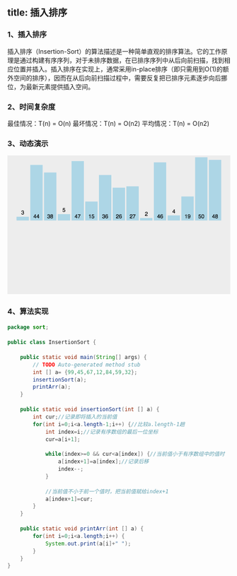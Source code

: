 title: 插入排序
---
### 1、插入排序
插入排序（Insertion-Sort）的算法描述是一种简单直观的排序算法。它的工作原理是通过构建有序序列，对于未排序数据，在已排序序列中从后向前扫描，找到相应位置并插入。插入排序在实现上，通常采用in-place排序（即只需用到O(1)的额外空间的排序），因而在从后向前扫描过程中，需要反复把已排序元素逐步向后挪位，为最新元素提供插入空间。

### 2、时间复杂度
最佳情况：T(n) = O(n)   最坏情况：T(n) = O(n2)   平均情况：T(n) = O(n2)

### 3、动态演示
![Image text](https://github.com/Tingzi123/blog/blob/master/_posts/picture/insertsort.gif?raw=true)

### 4、算法实现
```java
package sort;

public class InsertionSort {

	public static void main(String[] args) {
		// TODO Auto-generated method stub
		int [] a= {99,45,67,12,84,59,32};
		insertionSort(a);
		printArr(a);
	}
	
	public static void insertionSort(int [] a) {
		int cur;//记录即将插入的当前值
		for(int i=0;i<a.length-1;i++) {//比较a.length-1趟
			int index=i;//记录有序数组的最后一位坐标
			cur=a[i+1];
			
			while(index>=0 && cur<a[index]) {//当前值小于有序数组中的值时
				a[index+1]=a[index];//记录后移
				index--;
			}
			
			//当前值不小于前一个值时，把当前值赋给index+1
			a[index+1]=cur;
		}
	}
	
	public static void printArr(int [] a) {
		for(int i=0;i<a.length;i++) {
			System.out.print(a[i]+" ");
		}
	}
}

```